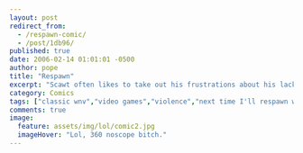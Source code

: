 ```yaml
---
layout: post
redirect_from: 
  - /respawn-comic/
  - /post/1db96/
published: true
date: 2006-02-14 01:01:01 -0500
author: pope
title: "Respawn"
excerpt: "Scawt often likes to take out his frustrations about his lack of video gaming skills in comic form. We hope you will oblige him by commenting with great detail on the kinds of things you did with his mother last night, to make sure he feels the true online gaming experience."
category: Comics
tags: ["classic wnv","video games","violence","next time I'll respawn with a gun instead of long hair"]
comments: true 
image:
  feature: assets/img/lol/comic2.jpg
  imageHover: "Lol, 360 noscope bitch."
---
```


